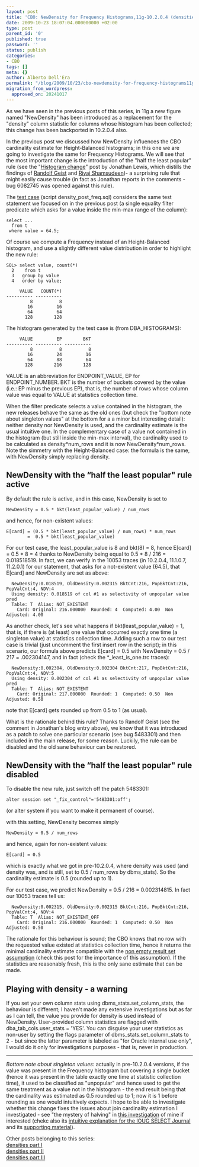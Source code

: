 ```yaml
---
layout: post
title: 'CBO: NewDensity for Frequency Histograms,11g-10.2.0.4 (densities part IV)'
date: 2009-10-23 18:07:04.000000000 +02:00
type: post
parent_id: '0'
published: true
password: ''
status: publish
categories:
- CBO
tags: []
meta: {}
author: Alberto Dell'Era
permalink: "/blog/2009/10/23/cbo-newdensity-for-frequency-histograms11g-10204-densities-part-iv/"
migration_from_wordpress:
  approved_on: 20241017
---
```

As we have seen in the previous posts of this series, in 11g a new figure named "NewDensity" has been introduced as a replacement for the "density" column statistic for columns whose histogram has been collected; this change has been backported in 10.2.0.4 also. 

In the previous post we discussed how NewDensity influences the CBO cardinality estimate for Height-Balanced histograms; in this one we are going to investigate the same for Frequency Histograms. We will see that the most important change is the introduction of the "half the least popular" rule (see the "[Histogram change](http://jonathanlewis.wordpress.com/2009/04/23/histogram-change)" post by Jonathan Lewis, which distills the findings of [Randolf Geist](http://oracle-randolf.blogspot.com/2009/01/correlation-nocorrelation-and-extended.html) and [Riyaj Shamsudeen](http://orainternals.wordpress.com/2008/12/19/correlation-nocorrelation-and-extended-stats/))- a surprising rule that might easily cause trouble (in fact as Jonathan reports in the comments - bug 6082745 was opened against this rule).

The [test case](/assets/files/2009/10/density_post_freq.zip) (script density_post_freq.sql) considers the same test statement we focused on in the previous post (a single equality filter predicate which asks for a value inside the min-max range of the column):
```plsql
select ...
  from t
 where value = 64.5;
```
Of course we compute a Frequency instead of an Height-Balanced histogram, and use a slightly different value distribution in order to highlight the new rule:
```plsql
SQL> select value, count(*)
  2    from t
  3   group by value
  4   order by value;
```
```
     VALUE   COUNT(*)
---------- ----------
         8          8
        16         16
        64         64
       128        128
```

The histogram generated by the test case is (from DBA_HISTOGRAMS):
```
     VALUE         EP        BKT
---------- ---------- ----------
         8          8          8
        16         24         16
        64         88         64
       128        216        128
```
VALUE is an abbreviation for ENDPOINT_VALUE, EP for ENDPOINT_NUMBER.
BKT is the number of buckets covered by the value (i.e.: EP minus the previous EP), that is, the number of rows whose column value was equal to VALUE at statistics collection time.

When the filter predicate selects a value contained in the histogram, the new releases behave the same as the old ones (but check the "bottom note about singleton values" at the bottom for a a minor but interesting detail): neither density nor NewDensity is used, and the cardinality estimate is the usual intuitive one. In the complementary case of a value not contained in the histogram (but still inside the min-max interval), the cardinality used to be calculated as density\*num_rows and it is now NewDensity\*num_rows. Note the simmetry with the Height-Balanced case: the formula is the same, with NewDensity simply replacing density.

## NewDensity with the “half the least popular" rule active

By default the rule is active, and in this case, NewDensity is set to
```
NewDensity = 0.5 * bkt(least_popular_value) / num_rows
```
and hence, for non-existent values:
```
E[card] = (0.5 * bkt(least_popular_value) / num_rows) * num_rows
        =  0.5 * bkt(least_popular_value)
```

For our test case, the least_popular_value is 8 and bkt(8) = 8, hence E\[card\] = 0.5 * 8 = 4 thanks to  NewDensity being equal to 0.5 \* 8 / 216 = 0.018518519. In fact, we can verify in the 10053 traces (in 10.2.0.4, 11.1.0.7, 11.2.0.1) for our statement, that asks for a not-existent value (64.5), that E\[card\] and NewDensity are set as above:
```
  NewDensity:0.018519, OldDensity:0.002315 BktCnt:216, PopBktCnt:216, PopValCnt:4, NDV:4
  Using density: 0.018519 of col #1 as selectivity of unpopular value pred
  Table: T  Alias: NOT_EXISTENT
    Card: Original: 216.000000  Rounded: 4  Computed: 4.00  Non Adjusted: 4.00
```

As another check, let's see what happens if bkt(least_popular_value) = 1, that is, if there is (at least) one value that occurred exactly one time (a singleton value) at statistics collection time. Adding such a row to our test case is trivial (just uncomment the first insert row in the script); in this scenario, our formula above predicts E\[card\] = 0.5 with NewDensity = 0.5 / 217 = .002304147, and in fact (check the \*_least_is_one.trc traces):
```
  NewDensity:0.002304, OldDensity:0.002304 BktCnt:217, PopBktCnt:216, PopValCnt:4, NDV:5
  Using density: 0.002304 of col #1 as selectivity of unpopular value pred
  Table: T  Alias: NOT_EXISTENT
    Card: Original: 217.000000  Rounded: 1  Computed: 0.50  Non Adjusted: 0.50
```
note that E\[card\] gets rounded up from 0.5 to 1 (as usual).

What is the rationale behind this rule? Thanks to Randolf Geist (see the comment in Jonathan's blog entry above), we know that it was introduced as a patch to solve one particular scenario (see bug 5483301) and then included in the main release, for some reason. Luckily, the rule can be disabled and the old sane behaviour can be restored.

## NewDensity with the “half the least popular" rule disabled

To disable the new rule, just switch off the patch 5483301:
```plsql  
alter session set "_fix_control"='5483301:off';
```
(or alter system if you want to make it permanent of course).

with this setting, NewDensity becomes simply
```
NewDensity = 0.5 / num_rows
```
and hence, again for non-existent values:
```
E[card] = 0.5
```
which is exactly what we got in pre-10.2.0.4, where density was used (and density was, and is still, set to 0.5 / num_rows by dbms_stats).  So the cardinality estimate is 0.5 (rounded up to 1).

For our test case, we predict NewDensity = 0.5 / 216 = 0.002314815. In fact our 10053 traces tell us:
```
  NewDensity:0.002315, OldDensity:0.002315 BktCnt:216, PopBktCnt:216, PopValCnt:4, NDV:4
  Table: T  Alias: NOT_EXISTENT_OFF
    Card: Original: 216.000000  Rounded: 1  Computed: 0.50  Non Adjusted: 0.50
```
The rationale for this behaviour is sound; the CBO knows that no row with the requested value existed at statistics collection time, hence it returns the minimal cardinality estimate compatible with the [non empty result set assumption](/blog/2009/09/03/cbo-the-non-empty-result-set-assumption) (check this post for the importance of this assumption). If the statistics are reasonably fresh, this is the only sane estimate that can be made.

## Playing with density - a warning

If you set your own column stats using dbms_stats.set_column_stats, the behaviour is different; I haven't made any extensive investigations but as far as I can tell, the value you provide for density is used instead of NewDensity. User-provided column statistics are flagged with dba_tab_cols.user_stats = 'YES'. You can disguise your user statistics as non-user by setting the flags parameter of dbms_stats.set_column_stats to 2 - but since the latter parameter is labeled as "for Oracle internal use only", I would do it only for investigations purposes - that is, never in production.

---
  
_Bottom note about singleton values_: actually in pre-10.2.0.4 versions, if the value was present in the Frequency histogram but covering a single bucket (hence it was present in the table exactly one time at statistic collection time), it used to be classified as "unpopular" and hence used to get the same treatment as a value not in the histogram - the end result being that the cardinality was estimated as 0.5 rounded up to 1; now it is 1 before rounding as one would intuitively expects. I hope to be able to investigate whether this change fixes the issues about join cardinality estimation I investigated - see "the mystery of halving" in [this investigation](/assets/files/2007/04/JoinOverHistograms.pdf) of mine if interested (chekc also its [intuitive explanation for the IOUG SELECT Journal](/assets/files/2007/04/JoinCardinalityEstimationWithHistogramsExplained.pdf) and its [supporting material](/assets/files/2007/04/JoinOverHistograms_supporting_material.zip)).

Other posts belonging to this series:  
[densities part I](/blog/2009/10/03/cbo-about-the-statistical-definition-of-cardinality-densities-part-i/)  
[densities part II](/blog/2009/10/10/cbo-the-formula-for-the-density-column-statistic-densities-part-ii/)  
[densities part III](/blog/2009/10/16/cbo-newdensity-replaces-density-in-11g-10204-densities-part-iii/)

